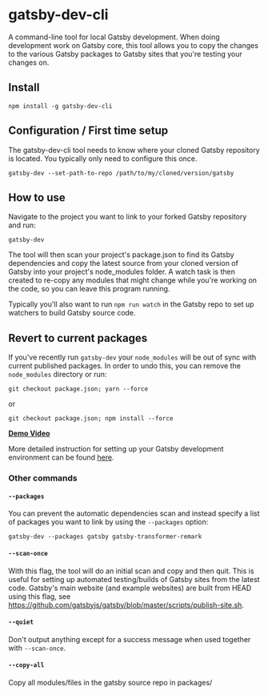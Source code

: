 # gatsby-dev-cli

A command-line tool for local Gatsby development. When doing development work on
Gatsby core, this tool allows you to copy the changes to the various
Gatsby packages to Gatsby sites that you're testing your changes on.

## Install

`npm install -g gatsby-dev-cli`

## Configuration / First time setup

The gatsby-dev-cli tool needs to know where your cloned Gatsby repository is
located. You typically only need to configure this once.

`gatsby-dev --set-path-to-repo /path/to/my/cloned/version/gatsby`

## How to use

Navigate to the project you want to link to your forked Gatsby repository and
run:

`gatsby-dev`

The tool will then scan your project's package.json to find its Gatsby
dependencies and copy the latest source from your cloned version of Gatsby into
your project's node_modules folder. A watch task is then created to re-copy any
modules that might change while you're working on the code, so you can leave
this program running.

Typically you'll also want to run `npm run watch` in the Gatsby repo to set up
watchers to build Gatsby source code.

## Revert to current packages

If you've recently run `gatsby-dev` your `node_modules` will be out of sync with current published packages. In order to undo this, you can remove the `node_modules` directory or run:

```shell
git checkout package.json; yarn --force
```

or

```shell
git checkout package.json; npm install --force
```

**[Demo Video](https://www.youtube.com/watch?v=D0SwX1MSuas)**

More detailed instruction for setting up your Gatsby development environment can
be found [here](https://www.gatsbyjs.org/contributing/how-to-contribute/).

### Other commands

#### `--packages`

You can prevent the automatic dependencies scan and instead specify a list of
packages you want to link by using the `--packages` option:

`gatsby-dev --packages gatsby gatsby-transformer-remark`

#### `--scan-once`

With this flag, the tool will do an initial scan and copy and then quit. This is
useful for setting up automated testing/builds of Gatsby sites from the latest
code. Gatsby's main website (and example websites) are built from HEAD using
this flag, see
https://github.com/gatsbyjs/gatsby/blob/master/scripts/publish-site.sh.

#### `--quiet`

Don't output anything except for a success message when used together with
`--scan-once`.

#### `--copy-all`

Copy all modules/files in the gatsby source repo in packages/
